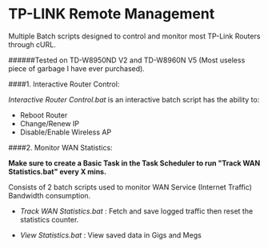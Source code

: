 TP-LINK Remote Management
=========================

Multiple Batch scripts designed to control and monitor most TP-Link Routers through cURL.

######Tested on TD-W8950ND V2 and TD-W8960N V5 (Most useless piece of garbage I have ever purchased).

####1. Interactive Router Control:

  *Interactive Router Control.bat* is an interactive batch script has the ability to:

* Reboot Router
* Change/Renew IP
* Disable/Enable Wireless AP

####2. Monitor WAN Statistics:

 **Make sure to create a Basic Task in the Task Scheduler to run "Track WAN Statistics.bat" every X mins.**

  Consists of 2 batch scripts used to monitor WAN Service (Internet Traffic) Bandwidth consumption.

* *Track WAN Statistics.bat* : Fetch and save logged traffic then reset the statistics counter.

* *View Statistics.bat* : View saved data in Gigs and Megs
